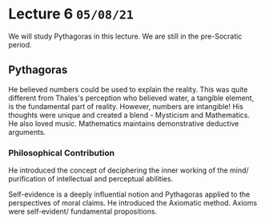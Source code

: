 # Lecture 6 `05/08/21`

We will study Pythagoras in this lecture. We are still in the pre-Socratic period.

## Pythagoras

He believed numbers could be used to explain the reality. This was quite different from Thales's perception who believed water, a tangible element, is the fundamental part of reality. However, numbers are intangible! His thoughts were unique and created a blend - Mysticism and Mathematics. He also loved music. Mathematics maintains demonstrative deductive arguments.

### Philosophical Contribution

He introduced the concept of deciphering the inner working of the mind/ purification of intellectual and perceptual abilities.

Self-evidence is a deeply influential notion and Pythagoras applied to the perspectives of moral claims. He introduced the Axiomatic method. Axioms were self-evident/ fundamental propositions.